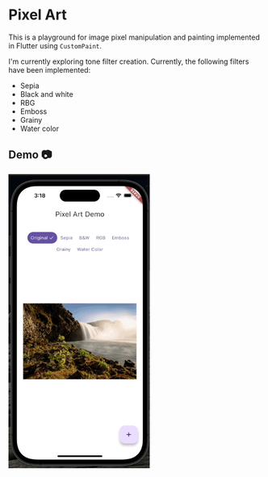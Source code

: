 # Pixel Art

This is a playground for image pixel manipulation and painting implemented in Flutter using `CustomPaint`.

I'm currently exploring tone filter creation. Currently, the following filters have been implemented:
- Sepia
- Black and white
- RBG
- Emboss
- Grainy
- Water color

## Demo 📷

<img src="https://raw.githubusercontent.com/Crazelu/pixelart/main/assets/demo.gif" width="280" alt="Pixel art demo"> 

